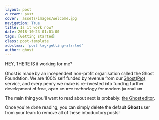 ```yaml
---
layout: post
current: post
cover:  assets/images/welcome.jpg
navigation: True
title: Is it work now?
date: 2018-10-23 01:01:00
tags: [Getting started]
class: post-template
subclass: 'post tag-getting-started'
author: ghost
---
```

HEY, THERE
IS it working for me?

Ghost is made by an independent non-profit organisation called the Ghost Foundation. We are 100% self funded by revenue from our [Ghost(Pro)](https://ghost.org/pricing) service, and every penny we make is re-invested into funding further development of free, open source technology for modern journalism.

The main thing you'll want to read about next is probably: [the Ghost editor](https://demo.ghost.io/the-editor/).

Once you're done reading, you can simply delete the default **Ghost** user from your team to remove all of these introductory posts!
